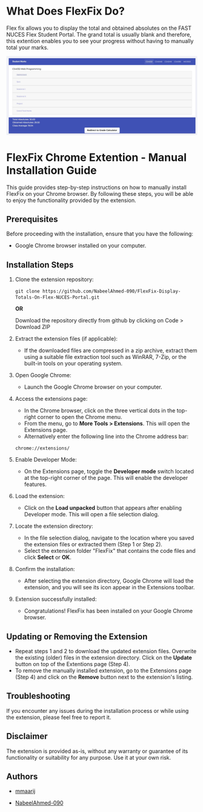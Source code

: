# What Does FlexFix Do?

Flex fix allows you to display the total and obtained absolutes on the FAST NUCES Flex Student Portal. The grand total is usually blank and therefore, this extention enables you to see your progress without having to manually total your marks.

![Screenshot](screenshot.jpg)

# FlexFix Chrome Extention - Manual Installation Guide

This guide provides step-by-step instructions on how to manually install FlexFix on your Chrome browser. By following these steps, you will be able to enjoy the functionality provided by the extension.

## Prerequisites

Before proceeding with the installation, ensure that you have the following:

- Google Chrome browser installed on your computer.

## Installation Steps

1. Clone the extension repository:

   ```
   git clone https://github.com/NabeelAhmed-090/FlexFix-Display-Totals-On-Flex-NUCES-Portal.git
   ```

   **OR**

   Download the repository directly from github by clicking on Code > Download ZIP

2. Extract the extension files (if applicable):

   - If the downloaded files are compressed in a zip archive, extract them using a suitable file extraction tool such as WinRAR, 7-Zip, or the built-in tools on your operating system.

3. Open Google Chrome:

   - Launch the Google Chrome browser on your computer.

4. Access the extensions page:

   - In the Chrome browser, click on the three vertical dots in the top-right corner to open the Chrome menu.
   - From the menu, go to **More Tools > Extensions**. This will open the Extensions page.
   - Alternatively enter the following line into the Chrome address bar:

   ```
   chrome://extensions/
   ```

5. Enable Developer Mode:

   - On the Extensions page, toggle the **Developer mode** switch located at the top-right corner of the page. This will enable the developer features.

6. Load the extension:

   - Click on the **Load unpacked** button that appears after enabling Developer mode. This will open a file selection dialog.

7. Locate the extension directory:

   - In the file selection dialog, navigate to the location where you saved the extension files or extracted them (Step 1 or Step 2).
   - Select the extension folder "FlexFix" that contains the code files and click **Select** or **OK**.

8. Confirm the installation:

   - After selecting the extension directory, Google Chrome will load the extension, and you will see its icon appear in the Extensions toolbar.

9. Extension successfully installed:

   - Congratulations! FlexFix has been installed on your Google Chrome browser.

## Updating or Removing the Extension

- Repeat steps 1 and 2 to download the updated extension files. Overwrite the existing (older) files in the extension directory. Click on the **Update** button on top of the Extentions page (Step 4).
- To remove the manually installed extension, go to the Extensions page (Step 4) and click on the **Remove** button next to the extension's listing.

## Troubleshooting

If you encounter any issues during the installation process or while using the extension, please feel free to report it.

## Disclaimer

The extension is provided as-is, without any warranty or guarantee of its functionality or suitability for any purpose. Use it at your own risk.

## Authors

- [mmaarij](https://github.com/mmaarij)

- [NabeelAhmed-090](https://github.com/NabeelAhmed-090)
